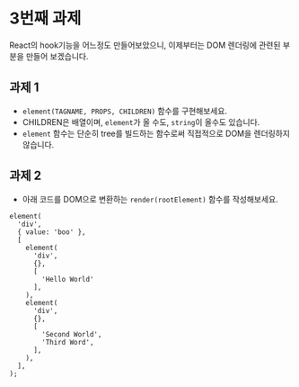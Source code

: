 3번째 과제
====
React의 hook기능을 어느정도 만들어보았으니, 이제부터는 DOM 렌더링에 관련된 부분을 만들어 보겠습니다.

과제 1
----
* `element(TAGNAME, PROPS, CHILDREN)` 함수를 구현해보세요.
* CHILDREN은 배열이며, `element`가 올 수도, `string`이 올수도 있습니다.
* `element` 함수는 단순히 tree를 빌드하는 함수로써 직접적으로 DOM을 렌더링하지 않습니다.

과제 2
----
* 아래 코드를 DOM으로 변환하는 `render(rootElement)` 함수를 작성해보세요.

```tsx
element(
  'div',
  { value: 'boo' },
  [ 
    element(
      'div',
      {},
      [
        'Hello World'
      ],
    ),
    element(
      'div',
      {},
      [
        'Second World',
        'Third Word',
      ],
    ),
  ],
);
```
